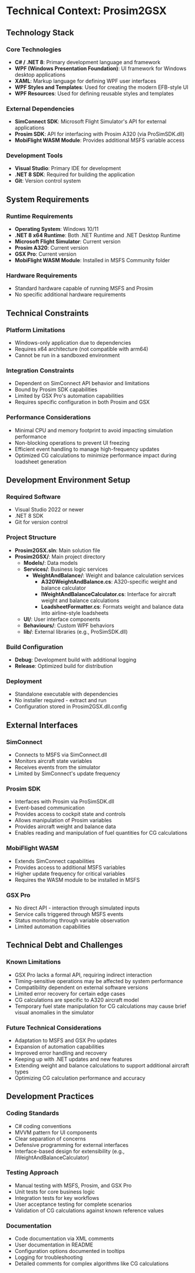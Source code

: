 # Technical Context: Prosim2GSX

## Technology Stack

### Core Technologies
- **C# / .NET 8**: Primary development language and framework
- **WPF (Windows Presentation Foundation)**: UI framework for Windows desktop applications
- **XAML**: Markup language for defining WPF user interfaces
- **WPF Styles and Templates**: Used for creating the modern EFB-style UI
- **WPF Resources**: Used for defining reusable styles and templates

### External Dependencies
- **SimConnect SDK**: Microsoft Flight Simulator's API for external applications
- **Prosim SDK**: API for interfacing with Prosim A320 (via ProSimSDK.dll)
- **MobiFlight WASM Module**: Provides additional MSFS variable access

### Development Tools
- **Visual Studio**: Primary IDE for development
- **.NET 8 SDK**: Required for building the application
- **Git**: Version control system

## System Requirements

### Runtime Requirements
- **Operating System**: Windows 10/11
- **.NET 8 x64 Runtime**: Both .NET Runtime and .NET Desktop Runtime
- **Microsoft Flight Simulator**: Current version
- **Prosim A320**: Current version
- **GSX Pro**: Current version
- **MobiFlight WASM Module**: Installed in MSFS Community folder

### Hardware Requirements
- Standard hardware capable of running MSFS and Prosim
- No specific additional hardware requirements

## Technical Constraints

### Platform Limitations
- Windows-only application due to dependencies
- Requires x64 architecture (not compatible with arm64)
- Cannot be run in a sandboxed environment

### Integration Constraints
- Dependent on SimConnect API behavior and limitations
- Bound by Prosim SDK capabilities
- Limited by GSX Pro's automation capabilities
- Requires specific configuration in both Prosim and GSX

### Performance Considerations
- Minimal CPU and memory footprint to avoid impacting simulation performance
- Non-blocking operations to prevent UI freezing
- Efficient event handling to manage high-frequency updates
- Optimized CG calculations to minimize performance impact during loadsheet generation

## Development Environment Setup

### Required Software
- Visual Studio 2022 or newer
- .NET 8 SDK
- Git for version control

### Project Structure
- **Prosim2GSX.sln**: Main solution file
- **Prosim2GSX/**: Main project directory
  - **Models/**: Data models
  - **Services/**: Business logic services
    - **WeightAndBalance/**: Weight and balance calculation services
      - **A320WeightAndBalance.cs**: A320-specific weight and balance calculator
      - **IWeightAndBalanceCalculator.cs**: Interface for aircraft weight and balance calculations
      - **LoadsheetFormatter.cs**: Formats weight and balance data into airline-style loadsheets
  - **UI/**: User interface components
  - **Behaviours/**: Custom WPF behaviors
  - **lib/**: External libraries (e.g., ProSimSDK.dll)

### Build Configuration
- **Debug**: Development build with additional logging
- **Release**: Optimized build for distribution

### Deployment
- Standalone executable with dependencies
- No installer required - extract and run
- Configuration stored in Prosim2GSX.dll.config

## External Interfaces

### SimConnect
- Connects to MSFS via SimConnect.dll
- Monitors aircraft state variables
- Receives events from the simulator
- Limited by SimConnect's update frequency

### Prosim SDK
- Interfaces with Prosim via ProSimSDK.dll
- Event-based communication
- Provides access to cockpit state and controls
- Allows manipulation of Prosim variables
- Provides aircraft weight and balance data
- Enables reading and manipulation of fuel quantities for CG calculations

### MobiFlight WASM
- Extends SimConnect capabilities
- Provides access to additional MSFS variables
- Higher update frequency for critical variables
- Requires the WASM module to be installed in MSFS

### GSX Pro
- No direct API - interaction through simulated inputs
- Service calls triggered through MSFS events
- Status monitoring through variable observation
- Limited automation capabilities

## Technical Debt and Challenges

### Known Limitations
- GSX Pro lacks a formal API, requiring indirect interaction
- Timing-sensitive operations may be affected by system performance
- Compatibility dependent on external software versions
- Limited error recovery for certain edge cases
- CG calculations are specific to A320 aircraft model
- Temporary fuel state manipulation for CG calculations may cause brief visual anomalies in the simulator

### Future Technical Considerations
- Adaptation to MSFS and GSX Pro updates
- Expansion of automation capabilities
- Improved error handling and recovery
- Keeping up with .NET updates and new features
- Extending weight and balance calculations to support additional aircraft types
- Optimizing CG calculation performance and accuracy

## Development Practices

### Coding Standards
- C# coding conventions
- MVVM pattern for UI components
- Clear separation of concerns
- Defensive programming for external interfaces
- Interface-based design for extensibility (e.g., IWeightAndBalanceCalculator)

### Testing Approach
- Manual testing with MSFS, Prosim, and GSX Pro
- Unit tests for core business logic
- Integration tests for key workflows
- User acceptance testing for complete scenarios
- Validation of CG calculations against known reference values

### Documentation
- Code documentation via XML comments
- User documentation in README
- Configuration options documented in tooltips
- Logging for troubleshooting
- Detailed comments for complex algorithms like CG calculations

